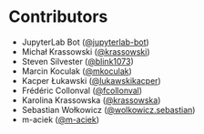 # Contributors

* JupyterLab Bot ([@jupyterlab-bot](https://crowdin.com/profile/jupyterlab-bot))
* Michał Krassowski ([@krassowski](https://crowdin.com/profile/krassowski))
* Steven Silvester ([@blink1073](https://crowdin.com/profile/blink1073))
* Marcin Koculak ([@mkoculak](https://crowdin.com/profile/mkoculak))
* Kacper Łukawski ([@lukawskikacper](https://crowdin.com/profile/lukawskikacper))
* Frédéric Collonval ([@fcollonval](https://crowdin.com/profile/fcollonval))
* Karolina Krassowska ([@krassowska](https://crowdin.com/profile/krassowska))
* Sebastian Wołkowicz ([@wolkowicz.sebastian](https://crowdin.com/profile/wolkowicz.sebastian))
* m-aciek ([@m-aciek](https://crowdin.com/profile/m-aciek))
